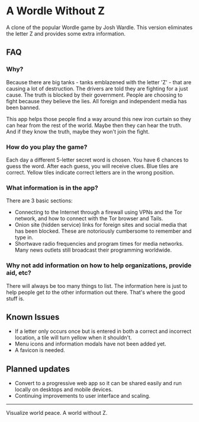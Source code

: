 # A Wordle Without Z

A clone of the popular Wordle game by Josh Wardle. This version eliminates the letter Z and provides some extra information.

## FAQ

### Why?
Because there are big tanks - tanks emblazened with the letter 'Z' - that are causing a lot of destruction. The drivers are told they are fighting for a just cause. The truth is blocked by their government. People are choosing to fight because they believe the lies. All foreign and independent media has been banned.

This app helps those people find a way around this new iron curtain so they can hear from the rest of the world. Maybe then they can hear the truth. And if they know the truth, maybe they won't join the fight.

### How do you play the game?
Each day a different 5-letter secret word is chosen. You have 6 chances to guess the word. After each guess, you will receive clues. Blue tiles are correct. Yellow tiles indicate correct letters are in the wrong position.

### What information is in the app?
There are 3 basic sections:
* Connecting to the Internet through a firewall using VPNs and the Tor network, and how to connect with the Tor browser and Tails.
* Onion site (hidden service) links for foreign sites and social media that has been blocked. These are notoriously cumbersome to remember and type in.
* Shortwave radio frequencies and program times for media networks. Many news outlets still broadcast their programming worldwide.

### Why not add information on how to help organizations, provide aid, etc?
There will always be too many things to list. The information here is just to help people get *to* the other information out there. That's where the good stuff is.

## Known Issues
* If a letter only occurs once but is entered in both a correct and incorrect location, a tile will turn yellow when it shouldn't.
* Menu icons and information modals have not been added yet.
* A favicon is needed.



## Planned updates
* Convert to a progressive web app so it can be shared easily and run locally on desktops and mobile devices.
* Continuing improvements to user interface and scaling.

------
Visualize world peace. A world without Z.